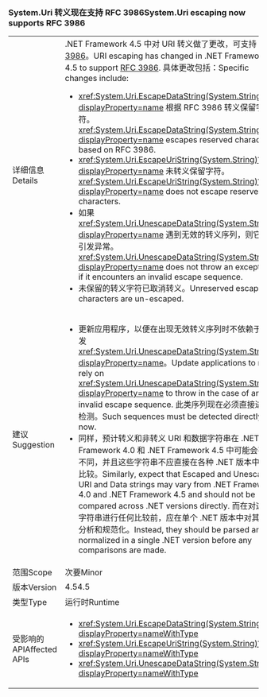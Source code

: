 ### <a name="systemuri-escaping-now-supports-rfc-3986"></a><span data-ttu-id="36b0c-101">System.Uri 转义现在支持 RFC 3986</span><span class="sxs-lookup"><span data-stu-id="36b0c-101">System.Uri escaping now supports RFC 3986</span></span>

|   |   |
|---|---|
|<span data-ttu-id="36b0c-102">详细信息</span><span class="sxs-lookup"><span data-stu-id="36b0c-102">Details</span></span>|<span data-ttu-id="36b0c-103">.NET Framework 4.5 中对 URI 转义做了更改，可支持 [RFC 3986](http://tools.ietf.org/html/rfc3986)。</span><span class="sxs-lookup"><span data-stu-id="36b0c-103">URI escaping has changed in .NET Framework 4.5 to support [RFC 3986](http://tools.ietf.org/html/rfc3986).</span></span> <span data-ttu-id="36b0c-104">具体更改包括：</span><span class="sxs-lookup"><span data-stu-id="36b0c-104">Specific changes include:</span></span><ul><li><span data-ttu-id="36b0c-105"><xref:System.Uri.EscapeDataString(System.String)?displayProperty=name> 根据 RFC 3986 转义保留字符。</span><span class="sxs-lookup"><span data-stu-id="36b0c-105"><xref:System.Uri.EscapeDataString(System.String)?displayProperty=name> escapes reserved characters based on RFC 3986.</span></span></li><li><span data-ttu-id="36b0c-106"><xref:System.Uri.EscapeUriString(System.String)?displayProperty=name> 未转义保留字符。</span><span class="sxs-lookup"><span data-stu-id="36b0c-106"><xref:System.Uri.EscapeUriString(System.String)?displayProperty=name> does not escape reserved characters.</span></span></li><li><span data-ttu-id="36b0c-107">如果 <xref:System.Uri.UnescapeDataString(System.String)?displayProperty=name> 遇到无效的转义序列，则它不会引发异常。</span><span class="sxs-lookup"><span data-stu-id="36b0c-107"><xref:System.Uri.UnescapeDataString(System.String)?displayProperty=name> does not throw an exception if it encounters an invalid escape sequence.</span></span></li><li><span data-ttu-id="36b0c-108">未保留的转义字符已取消转义。</span><span class="sxs-lookup"><span data-stu-id="36b0c-108">Unreserved escaped characters are un-escaped.</span></span></li></ul>|
|<span data-ttu-id="36b0c-109">建议</span><span class="sxs-lookup"><span data-stu-id="36b0c-109">Suggestion</span></span>|<ul><li><span data-ttu-id="36b0c-110">更新应用程序，以便在出现无效转义序列时不依赖于要引发 <xref:System.Uri.UnescapeDataString(System.String)?displayProperty=name>。</span><span class="sxs-lookup"><span data-stu-id="36b0c-110">Update applications to not rely on <xref:System.Uri.UnescapeDataString(System.String)?displayProperty=name> to throw in the case of an invalid escape sequence.</span></span> <span data-ttu-id="36b0c-111">此类序列现在必须直接进行检测。</span><span class="sxs-lookup"><span data-stu-id="36b0c-111">Such sequences must be detected directly now.</span></span></li><li><span data-ttu-id="36b0c-112">同样，预计转义和非转义 URI 和数据字符串在 .NET Framework 4.0 和 .NET Framework 4.5 中可能会有所不同，并且这些字符串不应直接在各种 .NET 版本中进行比较。</span><span class="sxs-lookup"><span data-stu-id="36b0c-112">Similarly, expect that Escaped and Unescaped URI and Data strings may vary from .NET Framework 4.0 and .NET Framework 4.5 and should not be compared across .NET versions directly.</span></span> <span data-ttu-id="36b0c-113">而在对这些字符串进行任何比较前，应在单个 .NET 版本中对其进行分析和规范化。</span><span class="sxs-lookup"><span data-stu-id="36b0c-113">Instead, they should be parsed and normalized in a single .NET version before any comparisons are made.</span></span></li></ul>|
|<span data-ttu-id="36b0c-114">范围</span><span class="sxs-lookup"><span data-stu-id="36b0c-114">Scope</span></span>|<span data-ttu-id="36b0c-115">次要</span><span class="sxs-lookup"><span data-stu-id="36b0c-115">Minor</span></span>|
|<span data-ttu-id="36b0c-116">版本</span><span class="sxs-lookup"><span data-stu-id="36b0c-116">Version</span></span>|<span data-ttu-id="36b0c-117">4.5</span><span class="sxs-lookup"><span data-stu-id="36b0c-117">4.5</span></span>|
|<span data-ttu-id="36b0c-118">类型</span><span class="sxs-lookup"><span data-stu-id="36b0c-118">Type</span></span>|<span data-ttu-id="36b0c-119">运行时</span><span class="sxs-lookup"><span data-stu-id="36b0c-119">Runtime</span></span>|
|<span data-ttu-id="36b0c-120">受影响的 API</span><span class="sxs-lookup"><span data-stu-id="36b0c-120">Affected APIs</span></span>|<ul><li><xref:System.Uri.EscapeDataString(System.String)?displayProperty=nameWithType></li><li><xref:System.Uri.EscapeUriString(System.String)?displayProperty=nameWithType></li><li><xref:System.Uri.UnescapeDataString(System.String)?displayProperty=nameWithType></li></ul>|

